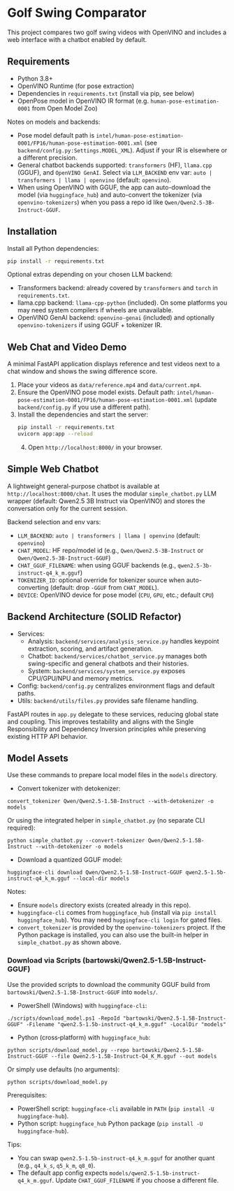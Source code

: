 # Golf Swing Comparator

This project compares two golf swing videos with OpenVINO and includes a web interface with a chatbot enabled by default.

## Requirements

- Python 3.8+
- OpenVINO Runtime (for pose extraction)
- Dependencies in `requirements.txt` (install via pip, see below)
- OpenPose model in OpenVINO IR format (e.g. `human-pose-estimation-0001` from Open Model Zoo)

Notes on models and backends:
- Pose model default path is `intel/human-pose-estimation-0001/FP16/human-pose-estimation-0001.xml` (see `backend/config.py:Settings.MODEL_XML`). Adjust if your IR is elsewhere or a different precision.
- General chatbot backends supported: `transformers` (HF), `llama.cpp` (GGUF), and `OpenVINO GenAI`. Select via `LLM_BACKEND` env var: `auto | transformers | llama | openvino` (default: `openvino`).
 - When using OpenVINO with GGUF, the app can auto-download the model (via `huggingface_hub`) and auto-convert the tokenizer (via `openvino-tokenizers`) when you pass a repo id like `Qwen/Qwen2.5-3B-Instruct-GGUF`.

## Installation

Install all Python dependencies:

```bash
pip install -r requirements.txt
```

Optional extras depending on your chosen LLM backend:
- Transformers backend: already covered by `transformers` and `torch` in `requirements.txt`.
- llama.cpp backend: `llama-cpp-python` (included). On some platforms you may need system compilers if wheels are unavailable.
- OpenVINO GenAI backend: `openvino-genai` (included) and optionally `openvino-tokenizers` if using GGUF + tokenizer IR.

## Web Chat and Video Demo

A minimal FastAPI application displays reference and test videos next to a chat window and shows the swing difference score.

1. Place your videos as `data/reference.mp4` and `data/current.mp4`.
2. Ensure the OpenVINO pose model exists. Default path: `intel/human-pose-estimation-0001/FP16/human-pose-estimation-0001.xml` (update `backend/config.py` if you use a different path).
3. Install the dependencies and start the server:
   ```bash
   pip install -r requirements.txt
   uvicorn app:app --reload
   ```
   4. Open `http://localhost:8000/` in your browser.


## Simple Web Chatbot

A lightweight general-purpose chatbot is available at `http://localhost:8000/chat`. It uses the modular `simple_chatbot.py` LLM wrapper (default: Qwen2.5 3B Instruct via OpenVINO) and stores the conversation only for the current session.

Backend selection and env vars:
- `LLM_BACKEND`: `auto | transformers | llama | openvino` (default: `openvino`)
- `CHAT_MODEL`: HF repo/model id (e.g., `Qwen/Qwen2.5-3B-Instruct` or `Qwen/Qwen2.5-3B-Instruct-GGUF`)
- `CHAT_GGUF_FILENAME`: when using GGUF backends (e.g., `qwen2.5-3b-instruct-q4_k_m.gguf`)
- `TOKENIZER_ID`: optional override for tokenizer source when auto-converting (default: drop `-GGUF` from `CHAT_MODEL`).
- `DEVICE`: OpenVINO device for pose model (`CPU`, `GPU`, etc.; default `CPU`)

## Backend Architecture (SOLID Refactor)

- Services:
  - Analysis: `backend/services/analysis_service.py` handles keypoint extraction, scoring, and artifact generation.
  - Chatbot: `backend/services/chatbot_service.py` manages both swing-specific and general chatbots and their histories.
  - System: `backend/services/system_service.py` exposes CPU/GPU/NPU and memory metrics.
- Config: `backend/config.py` centralizes environment flags and default paths.
- Utils: `backend/utils/files.py` provides safe filename handling.

FastAPI routes in `app.py` delegate to these services, reducing global state and coupling. This improves testability and aligns with the Single Responsibility and Dependency Inversion principles while preserving existing HTTP API behavior.

## Model Assets

Use these commands to prepare local model files in the `models` directory.

- Convert tokenizer with detokenizer:

```
convert_tokenizer Qwen/Qwen2.5-1.5B-Instruct --with-detokenizer -o models
```

Or using the integrated helper in `simple_chatbot.py` (no separate CLI required):

```
python simple_chatbot.py --convert-tokenizer Qwen/Qwen2.5-1.5B-Instruct --with-detokenizer -o models
```

- Download a quantized GGUF model:

```
huggingface-cli download Qwen/Qwen2.5-1.5B-Instruct-GGUF qwen2.5-1.5b-instruct-q4_k_m.gguf --local-dir models
```

Notes:
- Ensure `models` directory exists (created already in this repo).
- `huggingface-cli` comes from `huggingface_hub` (install via `pip install huggingface_hub`). You may need `huggingface-cli login` for gated files.
- `convert_tokenizer` is provided by the `openvino-tokenizers` project. If the Python package is installed, you can also use the built-in helper in `simple_chatbot.py` as shown above.

### Download via Scripts (bartowski/Qwen2.5-1.5B-Instruct-GGUF)

Use the provided scripts to download the community GGUF build from `bartowski/Qwen2.5-1.5B-Instruct-GGUF` into `models/`.

- PowerShell (Windows) with `huggingface-cli`:

```
./scripts/download_model.ps1 -RepoId "bartowski/Qwen2.5-1.5B-Instruct-GGUF" -Filename "qwen2.5-1.5b-instruct-q4_k_m.gguf" -LocalDir "models"
```

- Python (cross‑platform) with `huggingface_hub`:

```
python scripts/download_model.py --repo bartowski/Qwen2.5-1.5B-Instruct-GGUF --file Qwen2.5-1.5B-Instruct-Q4_K_M.gguf --out models
```

Or simply use defaults (no arguments):

```
python scripts/download_model.py
```

Prerequisites:
- PowerShell script: `huggingface-cli` available in `PATH` (`pip install -U huggingface-hub`).
- Python script: `huggingface_hub` Python package (`pip install -U huggingface-hub`).

Tips:
- You can swap `qwen2.5-1.5b-instruct-q4_k_m.gguf` for another quant (e.g., `q4_k_s`, `q5_k_m`, `q8_0`).
- The default app config expects `models/qwen2.5-1.5b-instruct-q4_k_m.gguf`. Update `CHAT_GGUF_FILENAME` if you choose a different file.
